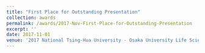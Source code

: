 ```yaml
---
title: "First Place for Outstanding Presentation"
collection: awards
permalink: /awards/2017-Nov-First-Place-for-Outstanding-Presentation
excerpt: ''
date: 2017-11-01
venue: '2017 National Tsing-Hua University - Osaka University Life Science Student Symposium'
---
```


